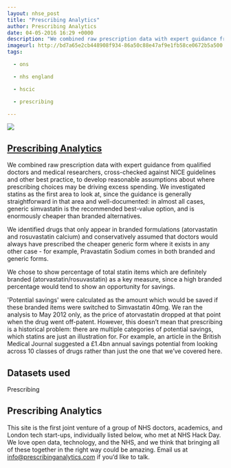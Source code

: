 ```yaml
---
layout: nhse_post
title: "Prescribing Analytics"
author: Prescribing Analytics
date: 04-05-2016 16:29 +0000
description: "We combined raw prescription data with expert guidance from qualified doctors and medical researchers, cross-checked against NICE guidelines and other best practice, to develop reasonable assumptions about where prescribing choices may be driving excess spending. We investigated statins as the first area to look at, since the guidance is generally straightforward in that area and well-documented: in almost all cases, generic simvastatin is the recommended best-value option, and is enormously chea"
imageurl: http://bd7a65e2cb448908f934-86a50c88e47af9e1fb58ce0672b5a500.r32.cf3.rackcdn.com/uploads/assets/legacy/PA-screenshot-500wide.jpg
tags:

  - ons

  - nhs england

  - hscic

  - prescribing

---
```

<img src="http://bd7a65e2cb448908f934-86a50c88e47af9e1fb58ce0672b5a500.r32.cf3.rackcdn.com/uploads/assets/legacy/PA-screenshot-500wide.jpg" />

## <a href="http://www.prescribinganalytics.com/" target="_blank"> Prescribing Analytics <i class="fa fa-external-link"></i></a>

We combined raw prescription data with expert guidance from qualified doctors and medical researchers, cross-checked against NICE guidelines and other best practice, to develop reasonable assumptions about where prescribing choices may be driving excess spending. We investigated statins as the first area to look at, since the guidance is generally straightforward in that area and well-documented: in almost all cases, generic simvastatin is the recommended best-value option, and is enormously cheaper than branded alternatives.

We identified drugs that only appear in branded formulations (atorvastatin and rosuvastatin calcium) and conservatively assumed that doctors would always have prescribed the cheaper generic form where it exists in any other case - for example, Pravastatin Sodium comes in both branded and generic forms.

We chose to show percentage of total statin items which are definitely branded (atorvastatin/rosuvastatin) as a key measure, since a high branded percentage would tend to show an opportunity for savings.

'Potential savings' were calculated as the amount which would be saved if these branded items were switched to Simvastatin 40mg. We ran the analysis to May 2012 only, as the price of atorvastatin dropped at that point when the drug went off-patent. However, this doesn’t mean that prescribing is a historical problem: there are multiple categories of potential savings, which statins are just an illustration for. For example, an article in the British Medical Journal suggested a £1.4bn annual savings potential from looking across 10 classes of drugs rather than just the one that we’ve covered here.

## Datasets used

Prescribing

## Prescribing Analytics

This site is the first joint venture of a group of NHS doctors, academics, and London tech start-ups, individually listed below, who met at NHS Hack Day. We love open data, technology, and the NHS, and we think that bringing all of these together in the right way could be amazing. Email us at info@prescribinganalytics.com if you’d like to talk.